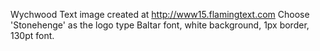 Wychwood Text image created at http://www15.flamingtext.com
Choose 'Stonehenge' as the logo type
Baltar font, white background, 1px border, 130pt font.